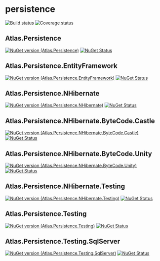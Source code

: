# persistence
[![Build status](https://img.shields.io/appveyor/ci/acraven/persistence.svg)](https://ci.appveyor.com/project/acraven/persistence)
[![Coverage status](https://coveralls.io/repos/acraven/persistence/badge.svg)](https://coveralls.io/r/acraven/persistence)

## Atlas.Persistence

[![NuGet version (Atlas.Persistence)](https://img.shields.io/nuget/v/Atlas.Persistence.svg)](https://www.nuget.org/packages/Atlas.Persistence/)
[![NuGet Status](http://nugetstatus.com/Atlas.Persistence.png)](http://nugetstatus.com/packages/Atlas.Persistence)

## Atlas.Persistence.EntityFramework

[![NuGet version (Atlas.Persistence.EntityFramework)](https://img.shields.io/nuget/v/Atlas.Persistence.EntityFramework.svg)](https://www.nuget.org/packages/Atlas.Persistence.EntityFramework/)
[![NuGet Status](http://nugetstatus.com/Atlas.Persistence.EntityFramework.png)](http://nugetstatus.com/packages/Atlas.Persistence.EntityFramework)

## Atlas.Persistence.NHibernate

[![NuGet version (Atlas.Persistence.NHibernate)](https://img.shields.io/nuget/v/Atlas.Persistence.NHibernate.svg)](https://www.nuget.org/packages/Atlas.Persistence.NHibernate/)
[![NuGet Status](http://nugetstatus.com/Atlas.Persistence.NHibernate.png)](http://nugetstatus.com/packages/Atlas.Persistence.NHibernate)

## Atlas.Persistence.NHibernate.ByteCode.Castle

[![NuGet version (Atlas.Persistence.NHibernate.ByteCode.Castle)](https://img.shields.io/nuget/v/Atlas.Persistence.NHibernate.ByteCode.Castle.svg)](https://www.nuget.org/packages/Atlas.Persistence.NHibernate.ByteCode.Castle/)
[![NuGet Status](http://nugetstatus.com/Atlas.Persistence.NHibernate.ByteCode.Castle.png)](http://nugetstatus.com/packages/Atlas.Persistence.NHibernate.ByteCode.Castle)

## Atlas.Persistence.NHibernate.ByteCode.Unity

[![NuGet version (Atlas.Persistence.NHibernate.ByteCode.Unity)](https://img.shields.io/nuget/v/Atlas.Persistence.NHibernate.ByteCode.Unity.svg)](https://www.nuget.org/packages/Atlas.Persistence.NHibernate.ByteCode.Unity/)
[![NuGet Status](http://nugetstatus.com/Atlas.Persistence.NHibernate.ByteCode.Unity.png)](http://nugetstatus.com/packages/Atlas.Persistence.NHibernate.ByteCode.Unity)

## Atlas.Persistence.NHibernate.Testing

[![NuGet version (Atlas.Persistence.NHibernate.Testing)](https://img.shields.io/nuget/v/Atlas.Persistence.NHibernate.Testing.svg)](https://www.nuget.org/packages/Atlas.Persistence.NHibernate.Testing/)
[![NuGet Status](http://nugetstatus.com/Atlas.Persistence.NHibernate.Testing.png)](http://nugetstatus.com/packages/Atlas.Persistence.NHibernate.Testing)

## Atlas.Persistence.Testing

[![NuGet version (Atlas.Persistence.Testing)](https://img.shields.io/nuget/v/Atlas.Persistence.Testing.svg)](https://www.nuget.org/packages/Atlas.Persistence.Testing/)
[![NuGet Status](http://nugetstatus.com/Atlas.Persistence.Testing.png)](http://nugetstatus.com/packages/Atlas.Persistence.Testing)

## Atlas.Persistence.Testing.SqlServer

[![NuGet version (Atlas.Persistence.Testing.SqlServer)](https://img.shields.io/nuget/v/Atlas.Persistence.Testing.SqlServer.svg)](https://www.nuget.org/packages/Atlas.Persistence.Testing.SqlServer/)
[![NuGet Status](http://nugetstatus.com/Atlas.Persistence.Testing.SqlServer.png)](http://nugetstatus.com/packages/Atlas.Persistence.Testing.SqlServer)
